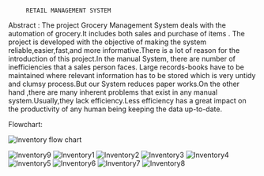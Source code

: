          RETAIL MANAGEMENT SYSTEM

Abstract :
     The project Grocery Management System deals with the automation of grocery.It includes both sales and purchase of items . The project is developed with the objective of making the system reliable,easier,fast,and more informative.There is a lot of reason for the introduction of this project.In the manual System, there are number of inefficiencies that a sales person faces. Large records-books have to be maintained where relevant information has to be stored which is very untidy and clumsy process.But our System reduces paper works.On the other hand ,there are many inherent problems that exist in any manual system.Usually,they lack efficiency.Less efficiency has a great impact on the productivity of any human being keeping the data up-to-date.
     
Flowchart:

![Inventory flow chart](https://github.com/Suryaprabha1030/Retail-Management-System-/assets/149596831/f5251d6b-597a-45bb-931c-db2dc24f2139)

![Inventory9](https://github.com/Suryaprabha1030/Retail-Management-System-/assets/149596831/d32a927b-6d0a-434f-875f-386610150dff)
![Inventory1](https://github.com/Suryaprabha1030/Retail-Management-System-/assets/149596831/909753d3-90d4-431a-8720-b1f76c65de0a)
![Inventory2](https://github.com/Suryaprabha1030/Retail-Management-System-/assets/149596831/9ceb957a-fcba-406e-9e43-573c61ba97f7)
![Inventory3](https://github.com/Suryaprabha1030/Retail-Management-System-/assets/149596831/02b339d9-242c-428c-bacc-e0afe844fd37)
![Inventory4](https://github.com/Suryaprabha1030/Retail-Management-System-/assets/149596831/de489eec-37fb-414e-834b-9e96bccc6dfc)
![Inventory5](https://github.com/Suryaprabha1030/Retail-Management-System-/assets/149596831/274b13eb-286f-4d87-b244-f46d95f247dc)
![Inventory6](https://github.com/Suryaprabha1030/Retail-Management-System-/assets/149596831/83a80b0c-8e7a-493f-87fa-af65125f88f7)
![Inventory7](https://github.com/Suryaprabha1030/Retail-Management-System-/assets/149596831/35eb16e0-daa4-4bb6-abf7-217198dabfb9)
![Inventory8](https://github.com/Suryaprabha1030/Retail-Management-System-/assets/149596831/1cbe39c7-314e-4a38-9824-5fd832216068)
